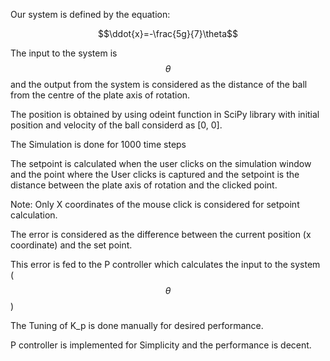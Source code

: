 Our system is defined by the equation:

$$\ddot{x}=-\frac{5g}{7}\theta$$

The input to the system is $$\theta$$ and the output from the system is considered as the distance of the ball from the centre of the plate axis of rotation.

The position is obtained by using odeint function in SciPy library with initial position and velocity of the ball considerd as [0, 0].

The Simulation is done for 1000 time steps

The setpoint is calculated when the user clicks on the simulation window and the point where the User clicks is captured and the setpoint is the distance between the plate axis of rotation and the clicked point. 

Note: Only X coordinates of the mouse click is considered for setpoint calculation.

The error is considered as the difference between the current position (x coordinate) and the set point.

This error is fed to the P controller which calculates the input to the system ($$\theta$$)

The Tuning of K_p is done manually for desired performance.

P controller is implemented for Simplicity and the performance is decent.
